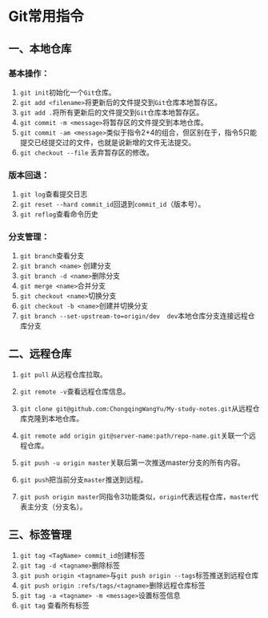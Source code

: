 # Git常用指令

## 一、本地仓库

### 基本操作：

1. `git init`初始化一个`Git`仓库。
2. `git add <filename>`将更新后的文件提交到`Git`仓库本地暂存区。
3. `git add .`将所有更新后的文件提交到`Git`仓库本地暂存区。
4. `git commit -m <message>`将暂存区的文件提交到本地仓库。
5. `git commit -am <message>`类似于指令2+4的组合，但区别在于，指令5只能提交已经提交过的文件，也就是说新增的文件无法提交。
6. `git checkout --file` 丢弃暂存区的修改。

### 版本回退：

1. `git log`查看提交日志
2. `git reset --hard commit_id`回退到`commit_id`（版本号）。
3. `git reflog`查看命令历史

### 分支管理：

1. `git branch`查看分支
2. `git branch <name>` 创建分支
3. `git branch -d <name>`删除分支
4. `git merge <name>`合并分支
5. `git checkout <name>`切换分支
6. `git checkout -b <name>`创建并切换分支
7. `git branch --set-upstream-to=origin/dev  dev`本地仓库分支连接远程仓库分支

## 二、远程仓库

1. `git pull` 从远程仓库拉取。

2. `git remote -v`查看远程仓库信息。

3. `git clone git@github.com:ChongqingWangYu/My-study-notes.git`从远程仓库克隆到本地仓库。

4. `git remote add origin git@server-name:path/repo-name.git`关联一个远程仓库。

5. `git push -u origin master`关联后第一次推送master分支的所有内容。

6. `git push`把当前分支`master`推送到远程。

7. `git push origin master`同指令3功能类似，`origin`代表远程仓库，`master`代表主分支（分支名）。

   

## 三、标签管理

1. `git tag <TagName> commit_id`创建标签
2. `git tag -d <tagname>`删除标签
3. `git push origin <tagname>`与`git push origin --tags`标签推送到远程仓库
4. `git push origin :refs/tags/<tagname>`删除远程仓库标签
5. `git tag -a <tagname> -m <message>`设置标签信息
6. `git tag` 查看所有标签